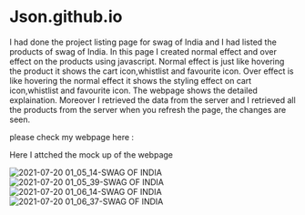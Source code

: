 # Json.github.io
 
I had done the project listing page for swag of India and I had listed the products of swag of India. In this page I created normal effect and over effect on the products using javascript. Normal effect is just like hovering the product it shows the cart icon,whistlist and favourite icon. Over effect is like hovering the normal effect it shows the styling effect on cart icon,whistlist and favourite icon. The webpage shows the detailed explaination. Moreover I retrieved the data from the server and I retrieved all the products from the server when you refresh the page, the changes are seen.

please check my webpage here :

Here I attched the mock up of the webpage

![2021-07-20 01_05_14-SWAG OF INDIA](https://user-images.githubusercontent.com/76697341/126244607-79819c05-238e-4e1f-b125-a6b32ca74be3.png)
![2021-07-20 01_05_39-SWAG OF INDIA](https://user-images.githubusercontent.com/76697341/126244608-af356157-b476-488b-b641-3315bd48ab7f.png)
![2021-07-20 01_06_14-SWAG OF INDIA](https://user-images.githubusercontent.com/76697341/126244609-03b43a0f-a610-4404-a417-e6df919e3ddd.png)
![2021-07-20 01_06_37-SWAG OF INDIA](https://user-images.githubusercontent.com/76697341/126244611-6997bedf-5ff4-4487-825a-9953f3388e87.png)
